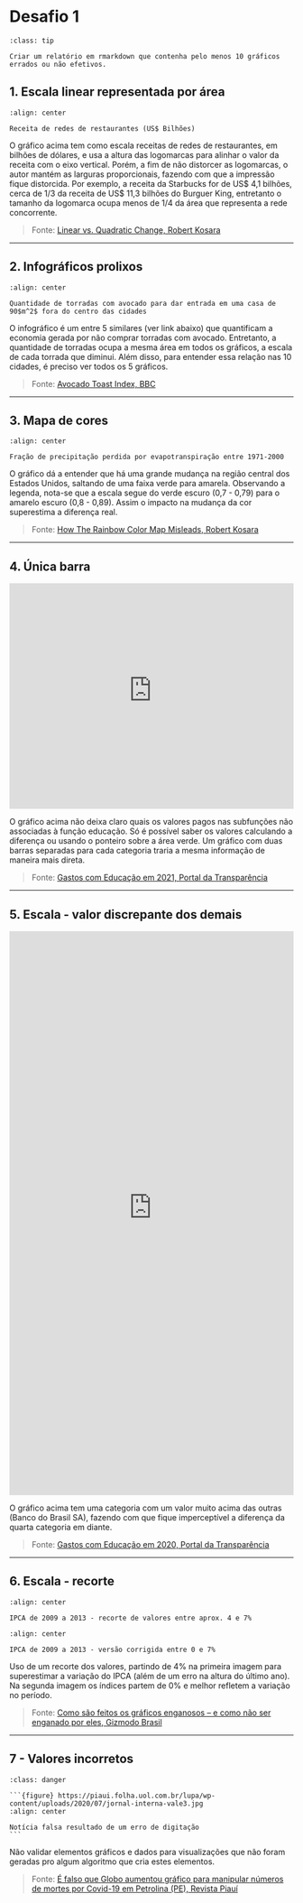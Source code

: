 # Desafio 1

```{admonition} Desafio
:class: tip

Criar um relatório em rmarkdown que contenha pelo menos 10 gráficos errados ou não efetivos.
```

## 1. Escala linear representada por área

```{figure} http://eagereyes.org/media/2008/FastFood.jpg
:align: center

Receita de redes de restaurantes (US$ Bilhões)
```

O gráfico acima tem como escala receitas de redes de restaurantes, em bilhões de dólares, e usa a altura das logomarcas para alinhar o valor da receita com o eixo vertical. Porém, a fim de não distorcer as logomarcas, o autor mantém as larguras proporcionais, fazendo com que a impressão fique distorcida. Por exemplo, a receita da Starbucks for de US\$ 4,1 bilhões, cerca de 1/3 da receita de US\$ 11,3 bilhões do Burguer King, entretanto o tamanho da logomarca ocupa menos de 1/4 da área que representa a rede concorrente.

> Fonte: [Linear vs. Quadratic Change, Robert Kosara](https://eagereyes.org/blog/2008/linear-vs-quadratic-change)

---

## 2. Infográficos prolixos

```{figure} https://ychef.files.bbci.co.uk/1600x900/p054jykn.png
:align: center

Quantidade de torradas com avocado para dar entrada em uma casa de 90$m^2$ fora do centro das cidades
```

O infográfico é um entre 5 similares (ver link abaixo) que quantificam a economia gerada por não comprar torradas com avocado. Entretanto, a quantidade de torradas ocupa a mesma área em todos os gráficos, a escala de cada torrada que diminui. Além disso, para entender essa relação nas 10 cidades, é preciso ver todos os 5 gráficos.

> Fonte: [Avocado Toast Index, BBC](https://www.bbc.com/worklife/article/20170530-the-avocado-toast-index-how-many-breakfasts-to-buy-a-house)

---

## 3. Mapa de cores

```{figure} https://eagereyes.org/wp-content/uploads/2013/07/evapotranspiration-map-600x483.jpg
:align: center

Fração de precipitação perdida por evapotranspiração entre 1971-2000
```

O gráfico dá a entender que há uma grande mudança na região central dos Estados Unidos, saltando de uma faixa verde para amarela. Observando a legenda, nota-se que a escala segue do verde escuro (0,7 - 0,79) para o amarelo escuro (0,8 - 0,89). Assim o impacto na mudança da cor superestima a diferença real.

> Fonte: [How The Rainbow Color Map Misleads, Robert Kosara](https://eagereyes.org/basics/rainbow-color-map)

---

## 4. Única barra

<iframe src="https://www.portaltransparencia.gov.br/graficos/embed/funcao-especifica/visao-geral/barras-horizontais-empilhada?ano=2021&codigoFuncao=12&titulo=Vis%C3%A3o%20geral%20da%20distribui%C3%A7%C3%A3o%20por%20sub%C3%A1rea%20(subfun%C3%A7%C3%A3o)" width="100%" height="400px" frameborder="0" style="border:0" allowfullscreen></iframe>

O gráfico acima não deixa claro quais os valores pagos nas subfunções não associadas à função educação. Só é possível saber os valores calculando a diferença ou usando o ponteiro sobre a área verde. Um gráfico com duas barras separadas para cada categoria traria a mesma informação de maneira mais direta.

> Fonte: [Gastos com Educação em 2021, Portal da Transparência](https://www.portaltransparencia.gov.br/graficos/funcao-especifica/visao-geral/barras-horizontais-empilhada?ano=2021&codigoFuncao=12&titulo=Vis%C3%A3o%20geral%20da%20distribui%C3%A7%C3%A3o%20por%20sub%C3%A1rea%20(subfun%C3%A7%C3%A3o))

---

## 5. Escala - valor discrepante dos demais

<iframe src="https://www.portaltransparencia.gov.br/graficos/embed/funcao-especifica/pessoa/barras-horizontais?ano=2020&codigoFuncao=12&titulo=Maiores%20Favorecidos" width="100%" height="1000px" frameborder="0" style="border:0" allowfullscreen></iframe>

O gráfico acima tem uma categoria com um valor muito acima das outras (Banco do Brasil SA), fazendo com que fique imperceptível a diferença da quarta categoria em diante.

> Fonte: [Gastos com Educação em 2020, Portal da Transparência](https://www.portaltransparencia.gov.br/graficos/funcao-especifica/pessoa/barras-horizontais?ano=2020&codigoFuncao=12&titulo=Maiores%20Favorecidos)

---

## 6. Escala - recorte

```{figure} https://i2.wp.com/gizmodo.uol.com.br/wp-content/blogs.dir/8/files/2014/04/000blog.png?w=720&ssl=1
:align: center

IPCA de 2009 a 2013 - recorte de valores entre aprox. 4 e 7%
```
```{figure} https://i0.wp.com/gizmodo.uol.com.br/wp-content/blogs.dir/8/files/2014/04/globo-news-grafico.png?resize=940%2C530&ssl=1
:align: center

IPCA de 2009 a 2013 - versão corrigida entre 0 e 7%
```

Uso de um recorte dos valores, partindo de 4% na primeira imagem para superestimar a variação do IPCA (além de um erro na altura do último ano). Na segunda imagem os índices partem de 0% e melhor refletem a variação no período.

> Fonte: [Como são feitos os gráficos enganosos – e como não ser enganado por eles, Gizmodo Brasil](https://gizmodo.uol.com.br/mentir-visualizacao-dados/)

---

## 7 - Valores incorretos

````{admonition} **Isto é uma notícial falsa**
:class: danger

```{figure} https://piaui.folha.uol.com.br/lupa/wp-content/uploads/2020/07/jornal-interna-vale3.jpg
:align: center

Notícia falsa resultado de um erro de digitação
```

````

Não validar elementos gráficos e dados para visualizações que não foram geradas pro algum algoritmo que cria estes elementos.

> Fonte: [É falso que Globo aumentou gráfico para manipular números de mortes por Covid-19 em Petrolina (PE), Revista Piauí](https://piaui.folha.uol.com.br/lupa/2020/07/20/verificamos-globo-aumentou-grafico/)
